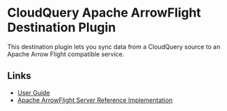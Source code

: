 # CloudQuery Apache ArrowFlight Destination Plugin

This destination plugin lets you sync data from a CloudQuery source to an Apache Arrow Flight compatible service.

## Links

- [User Guide](https://hub.cloudquery.io/plugins/source/cloudquery/arrowflight)
- [Apache ArrowFlight Server Reference Implementation](https://github.com/spangenberg/arrowflight-server-reference-implementation)
